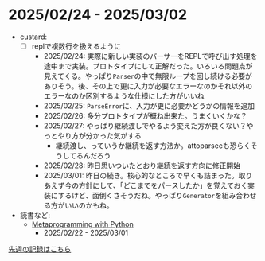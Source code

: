 # 2025/02/24 - 2025/03/02

- custard:
    - [ ] replで複数行を扱えるように
        - 2025/02/24: 実際に新しい実装のパーサーをREPLで呼び出す処理を途中まで実装。プロトタイプにして正解だった。いろいろ問題点が見えてくる。やっぱり`Parser`の中で無限ループを回し続ける必要がありそう。後、その上で更に入力が必要なエラーなのかそれ以外のエラーなのか区別するような仕様にした方がいいね
        - 2025/02/25: `ParseError`に、入力が更に必要かどうかの情報を追加
        - 2025/02/26: 多分プロトタイプが概ね出来た。うまくいくかな？
        - 2025/02/27: やっぱり継続渡しでやるよう変えた方が良くない？やっとやり方が分かった気がする
            - 継続渡し、っていうか継続を返す方法か。attoparsecも恐らくそうしてるんだろう
        - 2025/02/28: 昨日思いついたとおり継続を返す方向に修正開始
        - 2025/03/01: 昨日の続き。核心的なところで早くも詰まった。取りあえず今の方針にして、「どこまでをパースしたか」を覚えておく実装にするけど、面倒くさそうだね。やっぱり`Generator`を組み合わせる方がいいのかもね。
- 読書など:
    - [Metaprogramming with Python](https://www.packtpub.com/en-us/product/metaprogramming-with-python-9781838554651)
        - 2025/02/22 - 2025/03/01

[先週の記録はこちら](https://github.com/igrep/daily-commits/blob/10edc8a7acacbea492c70f176496207c547816cf/yesterday.md)
